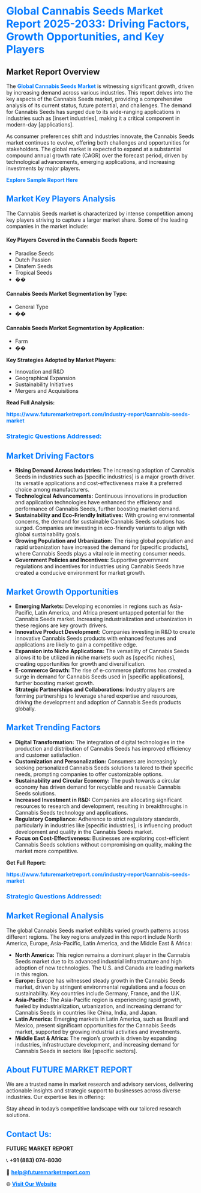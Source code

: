 <h1 style="color: #007BFF;">Global Cannabis Seeds Market Report 2025-2033: Driving Factors, Growth Opportunities, and Key Players</h1>

<section id="overview">
<h2>Market Report Overview</h2>
<p>The <a href="https://www.futuremarketreport.com/industry-report/cannabis-seeds-market" style="color: #007BFF; text-decoration: none;"><strong>Global Cannabis Seeds Market</strong></a> is witnessing significant growth, driven by increasing demand across various industries. This report delves into the key aspects of the Cannabis Seeds market, providing a comprehensive analysis of its current status, future potential, and challenges. The demand for Cannabis Seeds has surged due to its wide-ranging applications in industries such as [insert industries], making it a critical component in modern-day [applications].</p>
<p>As consumer preferences shift and industries innovate, the Cannabis Seeds market continues to evolve, offering both challenges and opportunities for stakeholders. The global market is expected to expand at a substantial compound annual growth rate (CAGR) over the forecast period, driven by technological advancements, emerging applications, and increasing investments by major players.</p>
</section>

<section id="overview">
<p><a href="https://www.futuremarketreport.com/request-sample/reportId=117119" style="color: #007BFF; text-decoration: none;"><strong>Explore Sample Report Here</strong></a></p>
</section>

<section id="key-players">
<h2 style="color: #007BFF;">Market Key Players Analysis</h2>
<p>The Cannabis Seeds market is characterized by intense competition among key players striving to capture a larger market share. Some of the leading companies in the market include:</p>
<h4>Key Players Covered in the Cannabis Seeds Report:</h4>
<ul><li>Paradise Seeds</li><li>Dutch Passion</li><li>Dinafem Seeds</li><li>Tropical Seeds</li><li>��</li></ul>
<h4>Cannabis Seeds Market Segmentation by Type:</h4>
<ul><li>General Type</li><li>��</li></ul>

<h4>Cannabis Seeds Market Segmentation by Application:</h4>
<ul><li>Farm</li><li>��</li></ul>
<p><strong>Key Strategies Adopted by Market Players:</strong></p>
<ul>
<li>Innovation and R&D</li>
<li>Geographical Expansion</li>
<li>Sustainability Initiatives</li>
<li>Mergers and Acquisitions</li>
</ul>
</section>

<section>
<p><strong>Read Full Analysis: </strong></p><a href="https://www.futuremarketreport.com/industry-report/cannabis-seeds-market" style="color: #007BFF; text-decoration: none;"><strong>https://www.futuremarketreport.com/industry-report/cannabis-seeds-market</strong></a>
<h3 style="color: #007BFF;">Strategic Questions Addressed:</h3>
</section>

<section id="driving-factors">
<h2 style="color: #007BFF;">Market Driving Factors</h2>
<ul>
<li><strong>Rising Demand Across Industries:</strong> The increasing adoption of Cannabis Seeds in industries such as [specific industries] is a major growth driver. Its versatile applications and cost-effectiveness make it a preferred choice among manufacturers.</li>
<li><strong>Technological Advancements:</strong> Continuous innovations in production and application technologies have enhanced the efficiency and performance of Cannabis Seeds, further boosting market demand.</li>
<li><strong>Sustainability and Eco-Friendly Initiatives:</strong> With growing environmental concerns, the demand for sustainable Cannabis Seeds solutions has surged. Companies are investing in eco-friendly variants to align with global sustainability goals.</li>
<li><strong>Growing Population and Urbanization:</strong> The rising global population and rapid urbanization have increased the demand for [specific products], where Cannabis Seeds plays a vital role in meeting consumer needs.</li>
<li><strong>Government Policies and Incentives:</strong> Supportive government regulations and incentives for industries using Cannabis Seeds have created a conducive environment for market growth.</li>
</ul>
</section>

<section id="growth-opportunities">
<h2 style="color: #007BFF;">Market Growth Opportunities</h2>
<ul>
<li><strong>Emerging Markets:</strong> Developing economies in regions such as Asia-Pacific, Latin America, and Africa present untapped potential for the Cannabis Seeds market. Increasing industrialization and urbanization in these regions are key growth drivers.</li>
<li><strong>Innovative Product Development:</strong> Companies investing in R&D to create innovative Cannabis Seeds products with enhanced features and applications are likely to gain a competitive edge.</li>
<li><strong>Expansion into Niche Applications:</strong> The versatility of Cannabis Seeds allows it to be utilized in niche markets such as [specific niches], creating opportunities for growth and diversification.</li>
<li><strong>E-commerce Growth:</strong> The rise of e-commerce platforms has created a surge in demand for Cannabis Seeds used in [specific applications], further boosting market growth.</li>
<li><strong>Strategic Partnerships and Collaborations:</strong> Industry players are forming partnerships to leverage shared expertise and resources, driving the development and adoption of Cannabis Seeds products globally.</li>
</ul>
</section>

<section id="trending-factors">
<h2 style="color: #007BFF;">Market Trending Factors</h2>
<ul>
<li><strong>Digital Transformation:</strong> The integration of digital technologies in the production and distribution of Cannabis Seeds has improved efficiency and customer satisfaction.</li>
<li><strong>Customization and Personalization:</strong> Consumers are increasingly seeking personalized Cannabis Seeds solutions tailored to their specific needs, prompting companies to offer customizable options.</li>
<li><strong>Sustainability and Circular Economy:</strong> The push towards a circular economy has driven demand for recyclable and reusable Cannabis Seeds solutions.</li>
<li><strong>Increased Investment in R&D:</strong> Companies are allocating significant resources to research and development, resulting in breakthroughs in Cannabis Seeds technology and applications.</li>
<li><strong>Regulatory Compliance:</strong> Adherence to strict regulatory standards, particularly in industries like [specific industries], is influencing product development and quality in the Cannabis Seeds market.</li>
<li><strong>Focus on Cost-Effectiveness:</strong> Businesses are exploring cost-efficient Cannabis Seeds solutions without compromising on quality, making the market more competitive.</li>
</ul>
</section>

<section>
<p><strong>Get Full Report: </strong></p><a href="https://www.futuremarketreport.com/industry-report/cannabis-seeds-market" style="color: #007BFF; text-decoration: none;"><strong>https://www.futuremarketreport.com/industry-report/cannabis-seeds-market</strong></a>
<h3 style="color: #007BFF;">Strategic Questions Addressed:</h3>
</section>


<section id="regional-analysis">
<h2 style="color: #007BFF;">Market Regional Analysis</h2>
<p>The global Cannabis Seeds market exhibits varied growth patterns across different regions. The key regions analyzed in this report include North America, Europe, Asia-Pacific, Latin America, and the Middle East & Africa:</p>
<ul>
<li><strong>North America:</strong> This region remains a dominant player in the Cannabis Seeds market due to its advanced industrial infrastructure and high adoption of new technologies. The U.S. and Canada are leading markets in this region.</li>
<li><strong>Europe:</strong> Europe has witnessed steady growth in the Cannabis Seeds market, driven by stringent environmental regulations and a focus on sustainability. Key countries include Germany, France, and the U.K.</li>
<li><strong>Asia-Pacific:</strong> The Asia-Pacific region is experiencing rapid growth, fueled by industrialization, urbanization, and increasing demand for Cannabis Seeds in countries like China, India, and Japan.</li>
<li><strong>Latin America:</strong> Emerging markets in Latin America, such as Brazil and Mexico, present significant opportunities for the Cannabis Seeds market, supported by growing industrial activities and investments.</li>
<li><strong>Middle East & Africa:</strong> The region’s growth is driven by expanding industries, infrastructure development, and increasing demand for Cannabis Seeds in sectors like [specific sectors].</li>
</ul>
</section>

<footer>
<h2 style="color: #007BFF;">About FUTURE MARKET REPORT</h2>
<p>We are a trusted name in market research and advisory services, delivering actionable insights and strategic support to businesses across diverse industries. Our expertise lies in offering:</p>

<p>Stay ahead in today’s competitive landscape with our tailored research solutions.</p>

<h2 style="color: #007BFF;">Contact Us:</h2>
<p><strong>FUTURE MARKET REPORT</strong></p>
<p>📞 <strong>+91 (883) 074-8030</strong></p>
<p>📧 <strong><a href="mailto:help@futuremarketreport.com" style="color: #007BFF;">help@futuremarketreport.com</a></strong></p>
<p>🌐 <strong><a href="https://www.futuremarketreport.com/" style="color: #007BFF;">Visit Our Website</a></strong></p>
</footer>